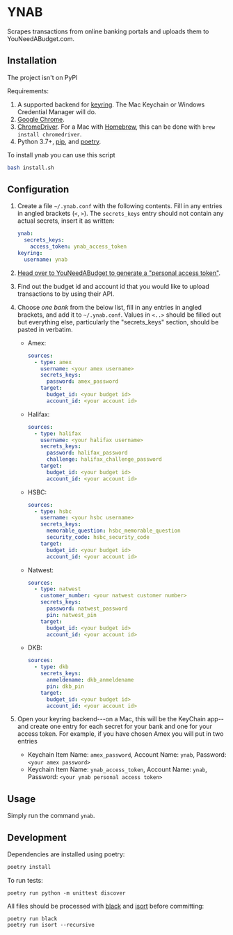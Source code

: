 YNAB
====

Scrapes transactions from online banking portals and uploads them to YouNeedABudget.com.

Installation
------------

The project isn't on PyPI

Requirements:

1. A supported backend for [keyring](https://pypi.python.org/pypi/keyring). The Mac Keychain or Windows Credential Manager will do.
1. [Google Chrome](https://www.google.com/chrome).
1. [ChromeDriver](https://sites.google.com/a/chromium.org/chromedriver/). For a Mac with [Homebrew](https://brew.sh), this can be done with `brew install chromedriver`.
1. Python 3.7+, [pip](https://pip.pypa.io/en/stable/installing/), and [poetry](https://poetry.eustace.io/).

To install ynab you can use this script

```bash
bash install.sh
```

Configuration
-------------

1. Create a file `~/.ynab.conf` with the following contents. Fill in any entries in angled brackets (`<`, `>`).
   The `secrets_keys` entry should not contain any actual secrets, insert it as written:

   ```yml
   ynab:
     secrets_keys:
       access_token: ynab_access_token
   keyring:
     username: ynab
   ```

1. [Head over to YouNeedABudget to generate a "personal access token"](https://api.youneedabudget.com/#authentication-overview).

1. Find out the budget id and account id that you would like to upload transactions to by using their API.

2. Choose *one bank* from the below list, fill in any entries in angled brackets, and add it to `~/.ynab.conf`.
   Values in `<..>` should be filled out but everything else, particularly the "secrets_keys" section, should be pasted in verbatim.

   - Amex:
     ```yml
     sources:
       - type: amex
         username: <your amex username>
         secrets_keys:
           password: amex_password
         target:
           budget_id: <your budget id>
           account_id: <your account id>
     ```

   - Halifax:
     ```yml
     sources:
       - type: halifax
         username: <your halifax username>
         secrets_keys:
           password: halifax_password
           challenge: halifax_challenge_password
         target:
           budget_id: <your budget id>
           account_id: <your account id>
     ```

   - HSBC:
     ```yml
     sources:
       - type: hsbc
         username: <your hsbc username>
         secrets_keys:
           memorable_question: hsbc_memorable_question
           security_code: hsbc_security_code
         target:
           budget_id: <your budget id>
           account_id: <your account id>
      ```

   - Natwest:
     ```yml
     sources:
       - type: natwest
         customer_number: <your natwest customer number>
         secrets_keys:
           password: natwest_password
           pin: natwest_pin
         target:
           budget_id: <your budget id>
           account_id: <your account id>
     ```

   - DKB:
     ```yml
     sources:
       - type: dkb
         secrets_keys:
           anmeldename: dkb_anmeldename
           pin: dkb_pin
         target:
           budget_id: <your budget id>
           account_id: <your account id>
     ```

1. Open your keyring backend---on a Mac, this will be the KeyChain app--and create one entry for each secret for your bank and one for your access token.
   For example, if you have chosen Amex you will put in two entries

   - Keychain Item Name: `amex_password`, Account Name: `ynab`, Password: `<your amex password>`
   - Keychain Item Name: `ynab_access_token`, Account Name: `ynab`, Password: `<your ynab personal access token>`

Usage
-------------

Simply run the command `ynab`.

Development
-----------

Dependencies are installed using poetry:

```bash
poetry install
```

To run tests:

```
poetry run python -m unittest discover
```

All files should be processed with [black](https://black.readthedocs.io/en/stable/) and [isort](https://github.com/timothycrosley/isort) before committing:

```
poetry run black
poetry run isort --recursive
```

